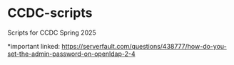 # CCDC-scripts
Scripts for CCDC Spring 2025

*important linked: 
https://serverfault.com/questions/438777/how-do-you-set-the-admin-password-on-openldap-2-4
